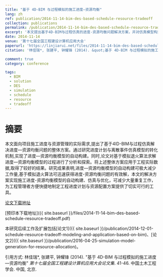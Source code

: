```yaml
---
title: "基于 4D-BIM 与过程模拟的施工进度—资源均衡"
lang: zh
ref: publication/2014-11-14-bim-des-based-schedule-resource-tradeoff
collection: publications
permalink: /publication/2014-11-14-bim-des-based-schedule-resource-tradeoff
excerpt: '本文提出基于4D-BIM与过程仿真的进度-资源均衡问题解决方案，并对仿真模型构建、求解进行了分析应用验证'
date: 2014-11-14
venue: '第十七届全国工程建设计算机应用大会'
paperurl: 'https://linjiarui.net/files/2014-11-14-bim-des-based-schedule-resource-tradeoff.pdf'
citation: '林佳瑞*, 张建平, 钟耀锋 (2014). &quot;基于 4D-BIM 与过程模拟的施工进度—资源均衡&quot; <i>第十七届全国工程建设计算机应用大会论文集</i>. 41-46. 中国土木工程学会. 中国, 北京.'

comment: true
category: conference

tags: 
  - BIM
  - solution
  - DES
  - simulation
  - schedule
  - resource
  - tradeoff
---
```



摘要
====

本文面向项目施工进度与资源管理的实际需求,提出了基于4ID-BIM与过程仿真解决进度—资源均衡问题的整体方案。通过研究进度计划与离散事件仿真模型的转化机制,实现了进度—资源均衡模型的自动构建。同时,论文对基于模拟退火算法求解进度—资源均衡模型的过程进行了分析和探索。将上述整体方案应用于工程实际数据,取得了较好的结果。研究成果表明,进度—资源均衡模型的自动构建可极大减少工作量,基于模拟退火算法可迅速获得进度-资源均衡问题的有效解，本文的解决方案实现施工进度-资源均衡模型的自动构建、仿真与优化，可减少大量重复工作，为工程管理者方便快捷地制定工程进度计划与资源配置方案提供了切实可行的工具。

[论文下载地址](http://kns.cnki.net/KCMS/detail/detail.aspx?dbcode=CPFD&dbname=CPFDLAST2015&filename=OGTY201411002010&v=MDE4NzdCTkt1aGRobmo5OFRuanFxeGRFZU1PVUtyaWZadTl2SHlubFU3M0tJbDBVS2lyZmQ3RzRIOVhOcm85Rlp1c09E)

[预印本下载地址]({{ site.baseurl }}/files/2014-11-14-bim-des-based-schedule-resource-tradeoff.pdf)

本研究后续工作及扩展包括[论文1]({{ site.baseurl }}/publication/2014-12-01-schedule-resource-tradeoff-modeling-and-application-based-on-bim)、[论文2]({{ site.baseurl }}/publication/2016-04-25-simulation-model-generation-for-resource-allocation)。

引用方式: 林佳瑞*, 张建平, 钟耀锋 (2014). &quot;基于 4D-BIM 与过程模拟的施工进度—资源均衡&quot; <i>第十七届全国工程建设计算机应用大会论文集</i>. 41-46. 中国土木工程学会. 中国, 北京.